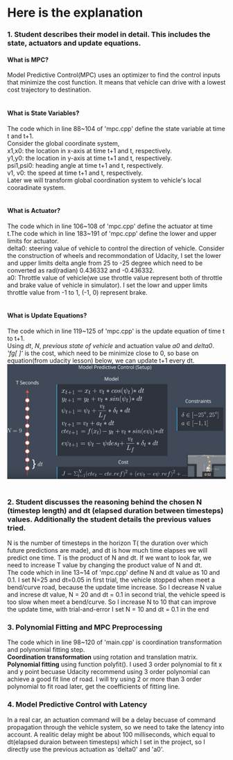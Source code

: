 
# Here is the explanation 

### 1. Student describes their model in detail. This includes the state, actuators and update equations.

#### What is MPC?
Model Predictive Control(MPC) uses an optimizer to find the control inputs that minimize the cost function. It means that vehicle can drive with a lowest cost trajectory to destination.<br /><br />
#### What is State Variables?
The code which in line 88~104 of 'mpc.cpp' define the state variable at time t and t+1.<br />
Consider the global coordinate system,<br />
x1,x0: the location in x-axis at time t+1 and t, respectively.<br />
y1,y0: the location in y-axis at time t+1 and t, respectively.<br />
psi1,psi0: heading angle at time t+1 and t, respectively.<br />
v1, v0: the speed at time t+1 and t, respectively.<br />
Later we will transform global coordination system to vehicle's local cooradinate system.<br /><br />
#### What is Actuator?
The code which in line 106~108 of 'mpc.cpp' define the actuator at time t.The code which in line 183~191 of 'mpc.cpp' define the lower and upper limits for actuator.<br />
delta0: steering value of vehicle to control the direction of vehicle. Consider the construction of wheels and recommondation of Udacity, I set the lower and upper limits delta angle from 25 to -25 degree which need to be converted as rad(radian) 0.436332 and -0.436332.<br />
a0: Throttle value of vehicle(we use throttle value represent both of throttle and brake value of vehicle in simulator). I set the lowr and upper limits throttle value from -1 to 1, (-1, 0) represent brake.<br /><br />
#### What is Update Equations?
The code which in line 119~125 of 'mpc.cpp' is the update equation of time t to t+1.<br /> Using _dt_, _N_, _previous state of vehicle_ and actuation value _a0_ and _delta0_.<br />
_'fg[ ]'_ is the cost, which need to be minimize close to 0, so base on equation(from udacity lesson) below, we can update t+1 every dt.<br />
![](images/UpdateEquations.png)<br /><br />






### 2. Student discusses the reasoning behind the chosen N (timestep length) and dt (elapsed duration between timesteps) values. Additionally the student details the previous values tried.

N is the number of timesteps in the horizon T( the duration over which future predictions are made), and dt is how much time elapses we will predict one time. T is the product of N and dt. If we want to look far, we need to increase T value by changing the product value of N and dt. <br />
The code which in line 13~14 of 'mpc.cpp' define N and dt value as 10 and 0.1. I set N=25 and dt=0.05 in first trial, the vehicle stopped when meet a bend/curve road, because the update time increase. So I decrease N value and increse dt value, N = 20 and dt = 0.1 in second trial, the vehicle speed is too slow when meet a bend/curve. So I increase N to 10 that can improve the update time, with trial-and-error I set N = 10 and dt = 0.1 in the end<br />

### 3. Polynomial Fitting and MPC Preprocessing

The code which in line 98~120 of 'main.cpp' is coordination transformation and polynomial fitting step.<br />
__Coordination transformation__ using rotation and translation matrix.<br />
__Polynomial fitting__ using function polyfit(). I used 3 order polynomial to fit x and y point becuase Udacity recommend using 3 order polynomial can achieve a good fit line of road. I will try using 2 or more than 3 order polynomial to fit road later, get the coefficients of fitting line.<br />

### 4. Model Predictive Control with Latency

In a real car, an actuation command will be a delay becuase of command propagation through the vehicle system, so we need to take the latency into account. A realitic delay might be about 100 milliseconds, which equal to dt(elapsed duraion between timesteps) which I set in the project, so I directly use the previous actuation as 'delta0' and 'a0'. 


```python

```
